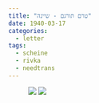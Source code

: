 ```yaml
---
title: "טרם תורגם - שיינה"
date: 1940-03-17
categories:
  - letter
tags:
  - scheine
  - rivka
  - needtrans
---
```


<figure class="half">
    <a  href="/pupko-papers/assets/images/1940-03-17-scheine-1.jpg">
    <img src="/pupko-papers/assets/images/1940-03-17-scheine-1.jpg"></a>
    <a  href="/pupko-papers/assets/images/1940-03-17-scheine-2.jpg">
    <img src="/pupko-papers/assets/images/1940-03-17-scheine-2.jpg"></a>
</figure>

